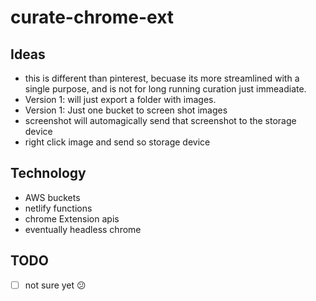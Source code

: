 # curate-chrome-ext

##  Ideas
- this is different than pinterest, becuase its more streamlined with a single purpose, and is not for long running curation just immeadiate.
- Version 1: will just export a folder with images.
- Version 1: Just one bucket to screen shot images
- screenshot will automagically send that screenshot to the storage device
- right click image and send so storage device

##  Technology 
- AWS buckets
- netlify functions
- chrome Extension apis
- eventually headless chrome


## TODO
- [ ] not sure yet 😕
